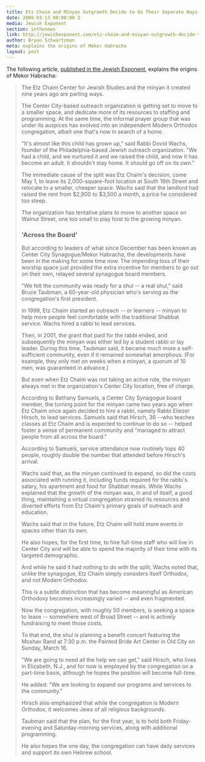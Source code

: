 ```yaml
---
title: Etz Chaim and Minyan Outgrowth Decide to Go Their Separate Ways
date: 2008-03-13 00:00:00 Z
media: Jewish Exponent
section: inthenews
link: http://jewishexponent.com/etz-chaim-and-minyan-outgrowth-decide-to-go-their-separate-ways
author: Bryan Schwartzman
meta: explains the origins of Mekor Habracha
layout: post
---
```


The following article, [published in the Jewish Exponent](http://jewishexponent.com/etz-chaim-and-minyan-outgrowth-decide-to-go-their-separate-ways), explains the origins of Mekor Habracha:

>The Etz Chaim Center for Jewish Studies and the minyan it created nine years ago are parting ways.
>
>The Center City-based outreach organization is getting set to move to a smaller space, and dedicate more of its resources to staffing and programming. At the same time, the informal prayer group that was under its auspices has evolved into an independent Modern Orthodox congregation, albeit one that's now in search of a home.
>
>"It's almost like this child has grown up," said Rabbi Dovid Wachs, founder of the Philadelphia-based Jewish outreach organization. "We had a child, and we nurtured it and we raised the child, and now it has become an adult. It shouldn't stay home. It should go off on its own."
>
>The immediate cause of the split was Etz Chaim's decision, come May 1, to leave its 2,000-square-foot location at South 16th Street and relocate to a smaller, cheaper space. Wachs said that the landlord had raised the rent from $2,900 to $3,500 a month, a price he considered too steep.
>
>The organization has tentative plans to move to another space on Walnut Street, one too small to play host to the growing minyan.
>
>### 'Across the Board'
>
>But according to leaders of what since December has been known as Center City Synagogue/Mekor Habracha, the developments have been in the making for some time now. The impending loss of their worship space just provided the extra incentive for members to go out on their own, relayed several synagogue board members.
>
>"We felt the community was ready for a shul -- a real shul," said Bruce Taubman, a 60-year-old physician who's serving as the congregation's first president.
>
>In 1999, Etz Chaim started an outreach -- or learners -- minyan to help more people feel comfortable with the traditional Shabbat service. Wachs hired a rabbi to lead services.
>
>Then, in 2001, the grant that paid for the rabbi ended, and subsequently the minyan was either led by a student rabbi or lay leader. During this time, Taubman said, it became much more a self-sufficient community, even if it remained somewhat amorphous. (For example, they only met on weeks when a minyan, a quorum of 10 men, was guaranteed in advance.)
>
>But even when Etz Chaim was not taking an active role, the minyan always met in the organization's Center City location, free of charge.
>
>According to Bethany Samuels, a Center City Synagogue board member, the turning point for the minyan came two years ago when Etz Chaim once again decided to hire a rabbi, namely Rabbi Eliezer Hirsch, to lead services. Samuels said that Hirsch, 36 --who teaches classes at Etz Chaim and is expected to continue to do so -- helped foster a sense of permanent community and "managed to attract people from all across the board."
>
>According to Samuels, service attendance now routinely tops 40 people, roughly double the number that attended before Hirsch's arrival.
>
>Wachs said that, as the minyan continued to expand, so did the costs associated with running it, including funds required for the rabbi's salary, his apartment and food for Shabbat meals. While Wachs explained that the growth of the minyan was, in and of itself, a good thing, maintaining a virtual congregation strained its resources and diverted efforts from Etz Chaim's primary goals of outreach and education.
>
>Wachs said that in the future, Etz Chaim will hold more events in spaces other than its own.
>
>He also hopes, for the first time, to hire full-time staff who will live in Center City and will be able to spend the majority of their time with its targeted demographic.
>
>And while he said it had nothing to do with the split, Wachs noted that, unlike the synagogue, Etz Chaim simply considers itself Orthodox, and not Modern Orthodox.
>
>This is a subtle distinction that has become meaningful as American Orthodoxy becomes increasingly varied -- and even fragmented.
>
>Now the congregation, with roughly 50 members, is seeking a space to lease -- somewhere west of Broad Street -- and is actively fundraising to meet those costs.
>
>To that end, the shul is planning a benefit concert featuring the Moshav Band at 7:30 p.m. the Painted Bride Art Center in Old City on Sunday, March 16.
>
>"We are going to need all the help we can get," said Hirsch, who lives in Elizabeth, N.J., and for now is employed by the congregation on a part-time basis, although he hopes the position will become full-time.
>
>He added: "We are looking to expand our programs and services to the community."
>
>Hirsch also emphasized that while the congregation is Modern Orthodox, it welcomes Jews of all religious backgrounds.
>
>Taubman said that the plan, for the first year, is to hold both Friday-evening and Saturday-morning services, along with additional programming.
>
>He also hopes the one day, the congregation can have daily services and support its own Hebrew school.
